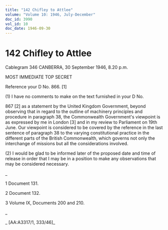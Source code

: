 ```yaml
---
title: "142 Chifley to Attlee"
volume: "Volume 10: 1946, July-December"
doc_id: 3990
vol_id: 10
doc_date: 1946-09-30
---
```


# 142 Chifley to Attlee

Cablegram 346 CANBERRA, 30 September 1946, 8.20 p.m.

MOST IMMEDIATE TOP SECRET

Reference your D No. 866. [1]

(1) I have no comments to make on the text furnished in your D No.

867 [2] as a statement by the United Kingdom Government, beyond observing that in regard to the outline of machinery principles and procedure in paragraph 38, the Commonwealth Government's viewpoint is as expressed by me in London [3] and in my review to Parliament on 19th June. Our viewpoint is considered to be covered by the reference in the last sentence of paragraph 38 to the varying constitutional practice in the different parts of the British Commonwealth, which governs not only the interchange of missions but all the considerations involved.

(2) I would be glad to be informed later of the proposed date and time of release in order that I may be in a position to make any observations that may be considered necessary.

_

1 Document 131.

2 Document 132.

3 Volume IX, Documents 200 and 210.

_

_ [AA:A3317/1, 333/46]_
